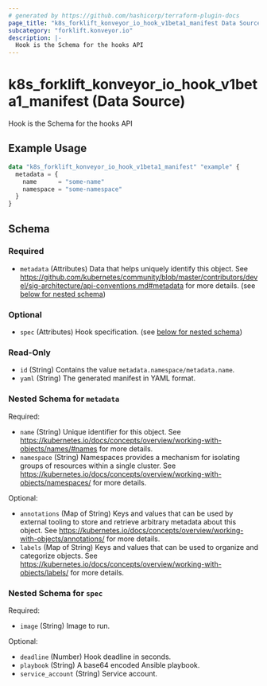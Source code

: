 ```yaml
---
# generated by https://github.com/hashicorp/terraform-plugin-docs
page_title: "k8s_forklift_konveyor_io_hook_v1beta1_manifest Data Source - terraform-provider-k8s"
subcategory: "forklift.konveyor.io"
description: |-
  Hook is the Schema for the hooks API
---
```


# k8s_forklift_konveyor_io_hook_v1beta1_manifest (Data Source)

Hook is the Schema for the hooks API

## Example Usage

```terraform
data "k8s_forklift_konveyor_io_hook_v1beta1_manifest" "example" {
  metadata = {
    name      = "some-name"
    namespace = "some-namespace"
  }
}
```

<!-- schema generated by tfplugindocs -->
## Schema

### Required

- `metadata` (Attributes) Data that helps uniquely identify this object. See https://github.com/kubernetes/community/blob/master/contributors/devel/sig-architecture/api-conventions.md#metadata for more details. (see [below for nested schema](#nestedatt--metadata))

### Optional

- `spec` (Attributes) Hook specification. (see [below for nested schema](#nestedatt--spec))

### Read-Only

- `id` (String) Contains the value `metadata.namespace/metadata.name`.
- `yaml` (String) The generated manifest in YAML format.

<a id="nestedatt--metadata"></a>
### Nested Schema for `metadata`

Required:

- `name` (String) Unique identifier for this object. See https://kubernetes.io/docs/concepts/overview/working-with-objects/names/#names for more details.
- `namespace` (String) Namespaces provides a mechanism for isolating groups of resources within a single cluster. See https://kubernetes.io/docs/concepts/overview/working-with-objects/namespaces/ for more details.

Optional:

- `annotations` (Map of String) Keys and values that can be used by external tooling to store and retrieve arbitrary metadata about this object. See https://kubernetes.io/docs/concepts/overview/working-with-objects/annotations/ for more details.
- `labels` (Map of String) Keys and values that can be used to organize and categorize objects. See https://kubernetes.io/docs/concepts/overview/working-with-objects/labels/ for more details.


<a id="nestedatt--spec"></a>
### Nested Schema for `spec`

Required:

- `image` (String) Image to run.

Optional:

- `deadline` (Number) Hook deadline in seconds.
- `playbook` (String) A base64 encoded Ansible playbook.
- `service_account` (String) Service account.
